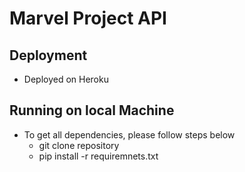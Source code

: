 # Marvel Project API

## Deployment
 - Deployed on Heroku

 ## Running on local Machine
  - To get all dependencies, please follow steps below
    - git clone repository
    - pip install -r requiremnets.txt
    